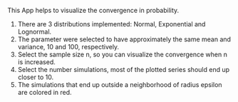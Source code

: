 This App helps to visualize the convergence in probability.

1. There are 3 distributions implemented: Normal, Exponential and Lognormal.
2. The parameter were selected to have approximately the same mean and variance, 10 and 100, respectively.
3. Select the sample size n, so you can visualize the convergence when n is increased.
4. Select the number simulations, most of the plotted series should end up closer to 10.
5. The simulations that end up outside a neighborhood of radius epsilon are colored in red.
